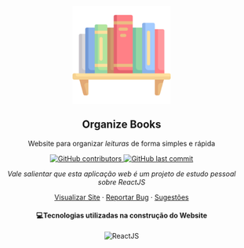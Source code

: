 <p align="center">
<img width="200px" src="https://raw.githubusercontent.com/eduardamirelly/organize-books/main/public/images/logo.png" align="center" alt="Logo Organize Books" />
</p>
<h2 align="center">Organize Books</h2>

<p align="center">Website para organizar <em>leituras</em> de forma simples e rápida</p>

<p align="center">
  <a aria-label="contributors graph" href="https://github.com/eduardamirelly/septandara-website/graphs/contributors">
    <img alt="GitHub contributors" src="https://img.shields.io/github/contributors/eduardamirelly/organize-books?color=blue">
  </a>
  <a aria-label="last commit" href="https://github.com/eduardamirelly/organize-books/commits/main">
    <img alt="GitHub last commit" src="https://img.shields.io/github/last-commit/eduardamirelly/organize-books?color=blue">
  </a>
</p>

<p align="center"><em>Vale salientar que esta aplicação web é um projeto de estudo pessoal sobre ReactJS</em></p>

<p align="center">
    <a href="https://eduardamirelly.github.io/organize-books/">Visualizar Site</a>
    ·
    <a href="https://github.com/eduardamirelly/organize-books/issues/new/choose">Reportar Bug</a>
    ·
    <a href="https://github.com/eduardamirelly/organize-books/issues/new/choose">Sugestões</a>
</p>

<p aligh="center">
  <h4 align="center">💻Tecnologias utilizadas na construção do Website</h4>
  <p align="center">
    <img alt="ReactJS" src="https://img.shields.io/badge/React-20232A?style=for-the-badge&logo=react&logoColor=61DAFB" />
  </p>
</p>
